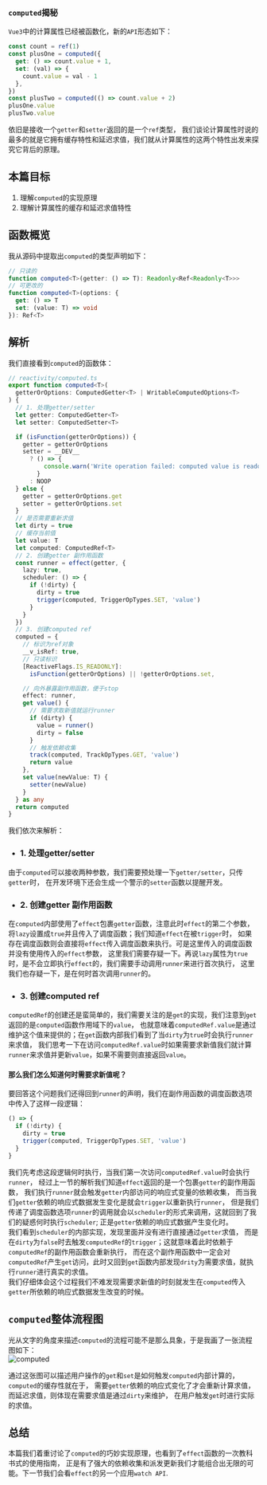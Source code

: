 ### `computed`揭秘  
`Vue3`中的计算属性已经被函数化，新的`API`形态如下：  
```typescript
const count = ref(1)
const plusOne = computed({
  get: () => count.value + 1,
  set: (val) => {
    count.value = val - 1
  },
})
const plusTwo = computed(() => count.value + 2)
plusOne.value
plusTwo.value
```
依旧是接收一个`getter`和`setter`返回的是一个`ref`类型，
我们谈论计算属性时说的最多的就是它拥有缓存特性和延迟求值，我们就从计算属性的这两个特性出发来探究它背后的原理。  

## 本篇目标  
1. 理解`computed`的实现原理  
2. 理解计算属性的缓存和延迟求值特性  

## 函数概览  
我从源码中提取出`computed`的类型声明如下：  
```typescript
// 只读的
function computed<T>(getter: () => T): Readonly<Ref<Readonly<T>>>
// 可更改的
function computed<T>(options: {
  get: () => T
  set: (value: T) => void
}): Ref<T>
```

## 解析  
我们直接看到`computed`的函数体：  
```typescript
// reactivity/computed.ts
export function computed<T>(
  getterOrOptions: ComputedGetter<T> | WritableComputedOptions<T>
) {
  // 1. 处理getter/setter
  let getter: ComputedGetter<T>
  let setter: ComputedSetter<T>

  if (isFunction(getterOrOptions)) {
    getter = getterOrOptions
    setter = __DEV__
      ? () => {
          console.warn('Write operation failed: computed value is readonly')
        }
      : NOOP
  } else {
    getter = getterOrOptions.get
    setter = getterOrOptions.set
  }
  // 是否需要重新求值
  let dirty = true
  // 缓存当前值
  let value: T
  let computed: ComputedRef<T>
  // 2. 创建getter 副作用函数
  const runner = effect(getter, {
    lazy: true,
    scheduler: () => {
      if (!dirty) {
        dirty = true
        trigger(computed, TriggerOpTypes.SET, 'value')
      }
    }
  })
  // 3. 创建computed ref
  computed = {
    // 标识为ref对象
    __v_isRef: true,
    // 只读标识
    [ReactiveFlags.IS_READONLY]:
      isFunction(getterOrOptions) || !getterOrOptions.set,

    // 向外暴露副作用函数，便于stop
    effect: runner,
    get value() {
      // 需要求取新值就运行runner
      if (dirty) {
        value = runner()
        dirty = false
      }
      // 触发依赖收集
      track(computed, TrackOpTypes.GET, 'value')
      return value
    },
    set value(newValue: T) {
      setter(newValue)
    }
  } as any
  return computed
}
```
我们依次来解析：  
- ### 1. 处理getter/setter  
由于`computed`可以接收两种参数，我们需要预处理一下`getter/setter`，只传`getter`时，
在开发环境下还会生成一个警示的`setter`函数以提醒开发。  

- ### 2. 创建getter 副作用函数  
在`computed`内部使用了`effect`包裹`getter`函数，注意此时`effect`的第二个参数，
将`lazy`设置成`true`并且传入了调度函数；我们知道`effect`在被`trigger`时，
如果存在调度函数则会直接将`effect`传入调度函数来执行。可是这里传入的调度函数并没有使用传入的`effect`参数，
这里我们需要存疑一下。再说`lazy`属性为`true`时，是不会立即执行`effect`的，我们需要手动调用`runner`来进行首次执行，
这里我们也存疑一下，是在何时首次调用`runner`的。  

- ### 3. 创建computed ref  
`computedRef`的创建还是蛮简单的，我们需要关注的是`get`的实现，我们注意到`get`返回的是`computed`函数作用域下的`value`，
也就意味着`computedRef.value`是通过维护这个值来提供的；在`get`函数内部我们看到了当`dirty`为`true`时会执行`runner`来求值，
我们思考一下在访问`computedRef.value`时如果需要求新值我们就计算`runner`来求值并更新`value`，如果不需要则直接返回`value`。
#### 那么我们怎么知道何时需要求新值呢？  
要回答这个问题我们还得回到`runner`的声明，我们在副作用函数的调度函数选项中传入了这样一段逻辑：  
```typescript
() => {
  if (!dirty) {
    dirty = true
    trigger(computed, TriggerOpTypes.SET, 'value')
  }
}
```
我们先考虑这段逻辑何时执行，当我们第一次访问`computedRef.value`时会执行`runner`，
经过上一节的解析我们知道`effect`返回的是一个包裹`getter`的副作用函数，
我们执行`runner`就会触发`getter`内部访问的响应式变量的依赖收集，
而当我们`getter`依赖的响应式数据发生变化是就会`trigger`以重新执行`runner`，
但是我们传递了调度函数选项`runner`的调用就会以`scheduler`的形式来调用，这就回到了我们的疑惑何时执行`scheduler`;
正是`getter`依赖的响应式数据产生变化时。  
我们看到`scheduler`的内部实现，发现里面并没有进行直接通过`getter`求值，
而是在`dirty`为`false`时去触发`computedRef`的`trigger`；这就意味着此时依赖于`computedRef`的副作用函数会重新执行，
而在这个副作用函数中一定会对`computedRef`产生`get`访问，此时又回到`get`函数内部发现`drity`为需要求值，就执行`runner`进行真实的求值。  
我们仔细体会这个过程我们不难发现需要求新值的时刻就发生在`computed`传入`getter`所依赖的响应式数据发生改变的时候。  

## `computed`整体流程图  
光从文字的角度来描述`computed`的流程可能不是那么具象，于是我画了一张流程图如下：  
![computed](/vue3-analysis/reactivity/computed.jpg)  

通过这张图可以描述用户操作的`get`和`set`是如何触发`computed`内部计算的，`computed`的缓存性就在于，
需要`getter`依赖的响应式变化了才会重新计算求值，而延迟求值，则体现在需要求值是通过`dirty`来维护，
在用户触发`get`时进行实际的求值。  

## 总结  
本篇我们着重讨论了`computed`的巧妙实现原理，也看到了`effect`函数的一次教科书式的使用指南，
正是有了强大的依赖收集和派发更新我们才能组合出无限的可能。下一节我们会看`effect`的另一个应用`watch API`.